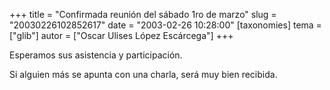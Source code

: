 +++
title = "Confirmada reunión del sábado 1ro de marzo"
slug = "20030226102852617"
date = "2003-02-26 10:28:00"
[taxonomies]
tema = ["glib"]
autor = ["Oscar Ulises López Escárcega"]
+++

Esperamos sus asistencia y participación.

Si alguien más se apunta con una charla, será muy bien recibida.

